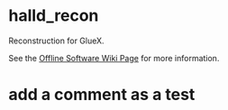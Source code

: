 # halld_recon
Reconstruction for GlueX.

See the [Offline Software Wiki Page](https://halldweb.jlab.org/wiki/index.php/GlueX_Offline_Software#Software_Packages) for more information.

# add a comment as a test
